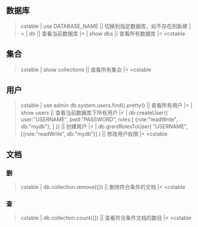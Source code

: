 ## 数据库

>cstable
>| use DATABASE_NAME || 切换到指定数据库，如不存在则新建 |<
>| db                || 查看当前数据库 |<
>| show dbs          || 查看所有数据库 |<
<cstable

## 集合

>cstable
>| show collections || 查看所有集合 |<
<cstable

## 用户

>cstable
>| use admin
db.system.users.find().pretty() || 查看所有用户 |<
>| show users || 查看当前数据库下所有用户 |<
>| db.createUser({
    user:"USERNAME",
    pwd:"PASSWORD",
    roles:[
        {role:"readWrite", db:"mydb"},
    ]
}) || 创建用户 |<
>| db.grantRolesToUser(
    "USERNAME",
    [{role:"readWrite", db:"mydb"}]
) || 修改用户权限 |<
<cstable

## 文档

### 删

>cstable
>| db.collection.remove({}) || 删除符合条件的文档 |<
<cstable

### 查

>cstable
>| db.collection.count({}) || 查看符合条件文档的数目 |<
<cstable
